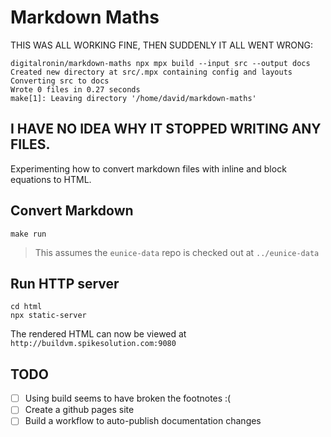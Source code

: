 # Markdown Maths

THIS WAS ALL WORKING FINE, THEN SUDDENLY IT ALL WENT WRONG:

```
digitalronin/markdown-maths npx mpx build --input src --output docs
Created new directory at src/.mpx containing config and layouts
Converting src to docs
Wrote 0 files in 0.27 seconds
make[1]: Leaving directory '/home/david/markdown-maths'
```

I HAVE NO IDEA WHY IT STOPPED WRITING ANY FILES.
------------------------------------------------------------

Experimenting how to convert markdown files with inline and block equations to HTML.

## Convert Markdown

```
make run
```

> This assumes the `eunice-data` repo is checked out at `../eunice-data`

## Run HTTP server

```
cd html
npx static-server
```

The rendered HTML can now be viewed at `http://buildvm.spikesolution.com:9080`

## TODO

- [ ] Using build seems to have broken the footnotes :(
- [ ] Create a github pages site
- [ ] Build a workflow to auto-publish documentation changes
